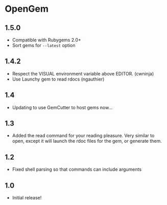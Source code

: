 OpenGem
========
1.5.0
---
* Compatible with Rubygems 2.0+
* Sort gems for `--latest` option

1.4.2
---
* Respect the VISUAL environment variable above EDITOR. (cwninja)
* Use Launchy gem to read rdocs (ngauthier)

1.4
---
* Updating to use GemCutter to host gems now...

1.3
----
* Added the read command for your reading pleasure.
  Very similar to open, except it will launch the rdoc files for the gem, or generate them.

1.2
----
* Fixed shell parsing so that commands can include arguments

1.0
----
* Initial release!
